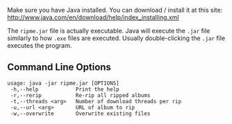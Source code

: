 Make sure you have Java installed. You can download / install it at this site: http://www.java.com/en/download/help/index_installing.xml

The `ripme.jar` file is actually executable. Java will execute the `.jar` file similarly to how `.exe` files are executed. Usually double-clicking the `.jar` file executes the program.

Command Line Options
--------------------
```
﻿usage: java -jar ripme.jar [OPTIONS]
 -h,--help            Print the help
 -r,--rerip           Re-rip all ripped albums
 -t,--threads <arg>   Number of download threads per rip
 -u,--url <arg>       URL of album to rip
 -w,--overwrite       Overwrite existing files
```